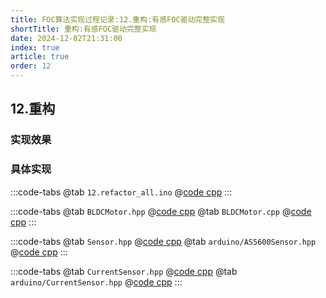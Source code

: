 ```yaml
---
title: FOC算法实现过程记录:12.重构:有感FOC驱动完整实现
shortTitle: 重构:有感FOC驱动完整实现
date: 2024-12-02T21:31:00
index: true
article: true
order: 12
---
```


## 12.重构

### 实现效果

<BiliBili bvid="BV1EMzZYwEai" />

### 具体实现

:::code-tabs
@tab `12.refactor_all.ino`
@[code cpp](./projects/12.refactor_all/12.refactor_all.ino)
:::

:::code-tabs
@tab `BLDCMotor.hpp`
@[code cpp](./projects/12.refactor_all/BLDCMotor.hpp)
@tab `BLDCMotor.cpp`
@[code cpp](./projects/12.refactor_all/BLDCMotor.cpp)
:::

:::code-tabs
@tab `Sensor.hpp`
@[code cpp](./projects/12.refactor_all/Sensor.hpp)
@tab `arduino/AS5600Sensor.hpp`
@[code cpp](./projects/12.refactor_all/arduino/AS5600Sensor.hpp)
:::

:::code-tabs
@tab `CurrentSensor.hpp`
@[code cpp](./projects/12.refactor_all/CurrentSensor.hpp)
@tab `arduino/CurrentSensor.hpp`
@[code cpp](./projects/12.refactor_all/arduino/ArduinoCurrentSensor.hpp)
:::